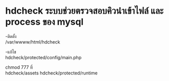hdcheck ระบบช่วยตรวจสอบคิวนำเข้าไฟล์ และ process ของ mysql
=======
-ติดตั้ง<br>
/var/wwww/html/hdcheck

-แก้ไข<br>
hdcheck/protected/config/main.php

chmod 777 ที่<br>
hdcheck/assets
hdcheck/protected/runtime



